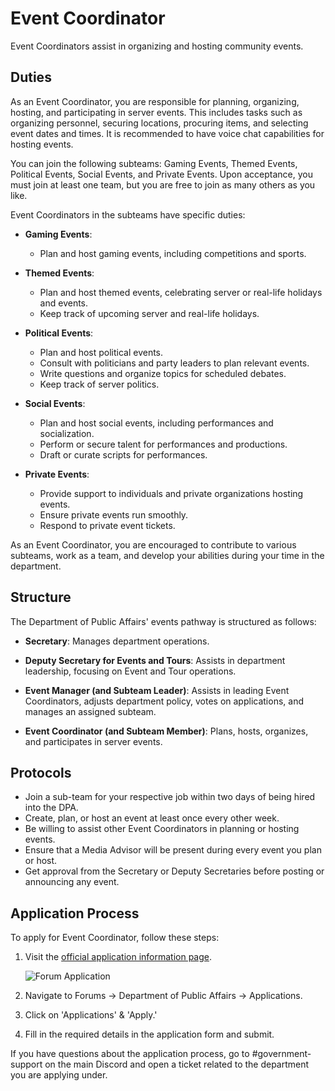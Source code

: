 # Event Coordinator

Event Coordinators assist in organizing and hosting community events.

## Duties

As an Event Coordinator, you are responsible for planning, organizing, hosting, and participating in server events. This includes tasks such as organizing personnel, securing locations, procuring items, and selecting event dates and times. It is recommended to have voice chat capabilities for hosting events.

You can join the following subteams: Gaming Events, Themed Events, Political Events, Social Events, and Private Events. Upon acceptance, you must join at least one team, but you are free to join as many others as you like.

Event Coordinators in the subteams have specific duties:

- **Gaming Events**:
  - Plan and host gaming events, including competitions and sports.

- **Themed Events**:
  - Plan and host themed events, celebrating server or real-life holidays and events.
  - Keep track of upcoming server and real-life holidays.

- **Political Events**:
  - Plan and host political events.
  - Consult with politicians and party leaders to plan relevant events.
  - Write questions and organize topics for scheduled debates.
  - Keep track of server politics.

- **Social Events**:
  - Plan and host social events, including performances and socialization.
  - Perform or secure talent for performances and productions.
  - Draft or curate scripts for performances.

- **Private Events**:
  - Provide support to individuals and private organizations hosting events.
  - Ensure private events run smoothly.
  - Respond to private event tickets.

As an Event Coordinator, you are encouraged to contribute to various subteams, work as a team, and develop your abilities during your time in the department.

## Structure

The Department of Public Affairs' events pathway is structured as follows:

- **Secretary**: Manages department operations.

- **Deputy Secretary for Events and Tours**: Assists in department leadership, focusing on Event and Tour operations.

- **Event Manager (and Subteam Leader)**: Assists in leading Event Coordinators, adjusts department policy, votes on applications, and manages an assigned subteam.

- **Event Coordinator (and Subteam Member)**: Plans, hosts, organizes, and participates in server events.

## Protocols

- Join a sub-team for your respective job within two days of being hired into the DPA.
- Create, plan, or host an event at least once every other week.
- Be willing to assist other Event Coordinators in planning or hosting events.
- Ensure that a Media Advisor will be present during every event you plan or host.
- Get approval from the Secretary or Deputy Secretaries before posting or announcing any event.

## Application Process

To apply for Event Coordinator, follow these steps:

1. Visit the [official application information page](https://www.democracycraft.net/threads/application-information.543/).

   ![Forum Application](https://i.imgur.com/7HWWZq6.png)

2. Navigate to Forums -> Department of Public Affairs -> Applications.

3. Click on 'Applications' & 'Apply.'

4. Fill in the required details in the application form and submit.

If you have questions about the application process, go to #government-support on the main Discord and open a ticket related to the department you are applying under.
